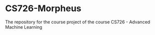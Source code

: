 # CS726-Morpheus
The repository for the course project of the course CS726 - Advanced Machine Learning
